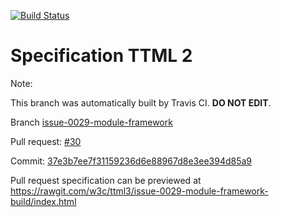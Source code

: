 [![Build Status](https://travis-ci.org/w3c/ttml3.svg?branch=issue-0029-module-framework)](https://travis-ci.org/w3c/ttml3)


# Specification TTML 2


Note:


This branch was automatically built by Travis CI. <b>DO NOT EDIT</b>.


 Branch [issue-0029-module-framework](https://github.com/w3c/ttml3/tree/issue-0029-module-framework)


 Pull request: [#30](https://github.com/w3c/ttml3/pull/30)


 Commit: [37e3b7ee7f31159236d6e88967d8e3ee394d85a9](https://github.com/w3c/ttml3/commit/37e3b7ee7f31159236d6e88967d8e3ee394d85a9)

Pull request specification can be previewed at https://rawgit.com/w3c/ttml3/issue-0029-module-framework-build/index.html



